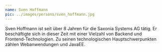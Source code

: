 ```yaml
---
name: Sven Hoffmann
pic: ../images/persons/sven_hoffmann.jpg
---
```


Sven Hoffmann ist seit über 8 Jahren für die Saxonia Systems AG tätig. Er beschäftigte sich in dieser Zeit mit einer
Vielzahl von Backend und Frontend-Technologien. Zu seinen technologischen Hauptschwerpunkten zählen Webanwendungen und
JavaEE.
